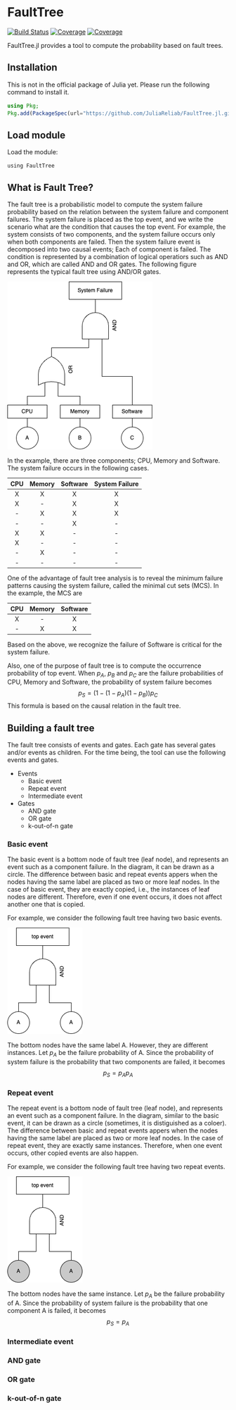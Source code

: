 # FaultTree

[![Build Status](https://travis-ci.com/okamumu/FaultTree.jl.svg?branch=master)](https://travis-ci.com/okamumu/FaultTree.jl)
[![Coverage](https://codecov.io/gh/okamumu/FaultTree.jl/branch/master/graph/badge.svg)](https://codecov.io/gh/okamumu/FaultTree.jl)
[![Coverage](https://coveralls.io/repos/github/okamumu/FaultTree.jl/badge.svg?branch=master)](https://coveralls.io/github/okamumu/FaultTree.jl?branch=master)

FaultTree.jl provides a tool to compute the probability based on fault trees.

## Installation

This is not in the official package of Julia yet. Please run the following command to install it.
```julia
using Pkg;
Pkg.add(PackageSpec(url="https://github.com/JuliaReliab/FaultTree.jl.git"))
```

## Load module

Load the module:
```
using FaultTree
```

## What is Fault Tree?

The fault tree is a probabilistic model to compute the system failure probability based on the relation between the system failure and component failures. The system failure is placed as the top event, and we write the scenario what are the condition that causes the top event. For example, the system consists of two components, and the system failure occurs only when both components are failed. Then the system failure event is decomposed into two causal events; Each of component is failed. The condition is represented by a combination of logical operatiors such as AND and OR, which are called AND and OR gates. The following figure represents the typical fault tree using AND/OR gates.

![](./docs/figs/ft1.png)

In the example, there are three components; CPU, Memory and Software. The system failure occurs in the following cases.

| CPU | Memory | Software | System Failure |
| :-: | :-: | :-: | :-: |
| X | X | X | X |
| X | - | X | X |
| - | X | X | X |
| - | -| X | - |
| X | X | - | - |
| X | -| - | - |
| - | X | - | - |
| - | -| - | - |

One of the advantage of fault tree analysis is to reveal the minimum failure patterns causing the system failure, called the minimal cut sets (MCS). In the example, the MCS are

| CPU | Memory | Software |
| :-: | :-: | :-: |
| X | - | X |
| - | X | X |

Based on the above, we recognize the failure of Software is critical for the system failure.

Also, one of the purpose of fault tree is to compute the occurrence probability of top event. When $p_A$, $p_B$ and $p_C$ are the failure probabilities of CPU, Memory and Software, the probability of system failure becomes
$$
p_S = (1 - (1 - p_A) (1 - p_B)) p_C
$$
This formula is based on the causal relation in the fault tree.

## Building a fault tree

The fault tree consists of events and gates. Each gate has several gates and/or events as children. For the time being, the tool can use the following events and gates.

- Events
    - Basic event
    - Repeat event
    - Intermediate event
- Gates
    - AND gate
    - OR gate
    - k-out-of-n gate

### Basic event

The basic event is a bottom node of fault tree (leaf node), and represents an event such as a component failure. In the diagram, it can be drawn as a circle. The difference between basic and repeat events appers when the nodes having the same label are placed as two or more leaf nodes. In the case of basic event, they are exactly copied, i.e., the instances of leaf nodes are different. Therefore, even if one event occurs, it does not affect another one that is copied.

For example, we consider the following fault tree having two basic events.

![](./docs/figs/ft2.png)

The bottom nodes have the same label A. However, they are different instances. Let $p_A$ be the failure probability of A. Since the probability of system failure is the probability that two components are failed, it becomes
$$
p_S = p_A p_A
$$

### Repeat event

The repeat event is a bottom node of fault tree (leaf node), and represents an event such as a component failure. In the diagram, similar to the basic event, it can be drawn as a circle (sometimes, it is distiguished as a coloer). The difference between basic and repeat events appers when the nodes having the same label are placed as two or more leaf nodes. In the case of repeat event, they are exactly same instances. Therefore, when one event occurs, other copied events are also happen.

For example, we consider the following fault tree having two repeat events.

![](./docs/figs/ft3.png)

The bottom nodes have the same instance. Let $p_A$ be the failure probability of A. Since the probability of system failure is the probability that one component A is failed, it becomes
$$
p_S = p_A
$$

### Intermediate event



### AND gate

### OR gate

### k-out-of-n gate

